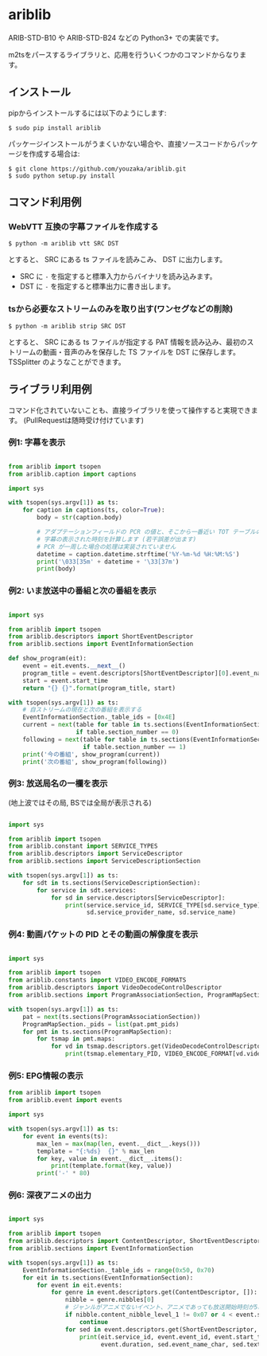 # ariblib

ARIB-STD-B10 や ARIB-STD-B24 などの Python3+ での実装です。

m2tsをパースするライブラリと、応用を行ういくつかのコマンドからなります。

## インストール
pipからインストールするには以下のようにします:
```
$ sudo pip install ariblib
```

パッケージインストールがうまくいかない場合や、直接ソースコードからパッケージを作成する場合は:
```
$ git clone https://github.com/youzaka/ariblib.git
$ sudo python setup.py install
```

## コマンド利用例
### WebVTT 互換の字幕ファイルを作成する
```
$ python -m ariblib vtt SRC DST
```
とすると、 SRC にある ts ファイルを読みこみ、 DST に出力します。

- SRC に `-` を指定すると標準入力からバイナリを読み込みます。
- DST に `-` を指定すると標準出力に書き出します。

### tsから必要なストリームのみを取り出す(ワンセグなどの削除)
```
$ python -m ariblib strip SRC DST
```
とすると、 SRC にある ts ファイルが指定する PAT 情報を読み込み、最初のストリームの動画・音声のみを保存した TS ファイルを DST に保存します。 TSSplitter のようなことができます。

## ライブラリ利用例
コマンド化されていないことも、直接ライブラリを使って操作すると実現できます。 (PullRequestは随時受け付けています)

### 例1: 字幕を表示
```python

from ariblib import tsopen
from ariblib.caption import captions

import sys

with tsopen(sys.argv[1]) as ts:
    for caption in captions(ts, color=True):
        body = str(caption.body)

        # アダプテーションフィールドの PCR の値と、そこから一番近い TOT テーブルの値から、
        # 字幕の表示された時刻を計算します (若干誤差が出ます)
        # PCR が一周した場合の処理は実装されていません
        datetime = caption.datetime.strftime('%Y-%m-%d %H:%M:%S')
        print('\033[35m' + datetime + '\33[37m')
        print(body)
```

### 例2: いま放送中の番組と次の番組を表示
```python

import sys

from ariblib import tsopen
from ariblib.descriptors import ShortEventDescriptor
from ariblib.sections import EventInformationSection

def show_program(eit):
    event = eit.events.__next__()
    program_title = event.descriptors[ShortEventDescriptor][0].event_name_char
    start = event.start_time
    return "{} {}".format(program_title, start)

with tsopen(sys.argv[1]) as ts:
    # 自ストリームの現在と次の番組を表示する
    EventInformationSection._table_ids = [0x4E]
    current = next(table for table in ts.sections(EventInformationSection)
                   if table.section_number == 0)
    following = next(table for table in ts.sections(EventInformationSection)
                     if table.section_number == 1)
    print('今の番組', show_program(current))
    print('次の番組', show_program(following))
```

### 例3: 放送局名の一欄を表示
(地上波ではその局, BSでは全局が表示される)
```python

import sys

from ariblib import tsopen
from ariblib.constant import SERVICE_TYPES
from ariblib.descriptors import ServiceDescriptor
from ariblib.sections import ServiceDescriptionSection

with tsopen(sys.argv[1]) as ts:
    for sdt in ts.sections(ServiceDescriptionSection):
        for service in sdt.services:
            for sd in service.descriptors[ServiceDescriptor]:
                print(service.service_id, SERVICE_TYPE[sd.service_type],
                      sd.service_provider_name, sd.service_name)
```

### 例4: 動画パケットの PID とその動画の解像度を表示
```python

import sys

from ariblib import tsopen
from ariblib.constants import VIDEO_ENCODE_FORMATS
from ariblib.descriptors import VideoDecodeControlDescriptor
from ariblib.sections import ProgramAssociationSection, ProgramMapSection

with tsopen(sys.argv[1]) as ts:
    pat = next(ts.sections(ProgramAssociationSection))
    ProgramMapSection._pids = list(pat.pmt_pids)
    for pmt in ts.sections(ProgramMapSection):
        for tsmap in pmt.maps:
            for vd in tsmap.descriptors.get(VideoDecodeControlDescriptor, []):
                print(tsmap.elementary_PID, VIDEO_ENCODE_FORMAT[vd.video_encode_format])
```

### 例5: EPG情報の表示
```python
from ariblib import tsopen
from ariblib.event import events

import sys

with tsopen(sys.argv[1]) as ts:
    for event in events(ts):
        max_len = max(map(len, event.__dict__.keys()))
        template = "{:%ds}  {}" % max_len
        for key, value in event.__dict__.items():
            print(template.format(key, value))
        print('-' * 80)
```

### 例6: 深夜アニメの出力
```python

import sys

from ariblib import tsopen
from ariblib.descriptors import ContentDescriptor, ShortEventDescriptor
from ariblib.sections import EventInformationSection

with tsopen(sys.argv[1]) as ts:
    EventInformationSection._table_ids = range(0x50, 0x70)
    for eit in ts.sections(EventInformationSection):
        for event in eit.events:
            for genre in event.descriptors.get(ContentDescriptor, []):
                nibble = genre.nibbles[0]
                # ジャンルがアニメでないイベント、アニメであっても放送開始時刻が5時から21時のものを除きます
                if nibble.content_nibble_level_1 != 0x07 or 4 < event.start_time.hour < 22:
                    continue
                for sed in event.descriptors.get(ShortEventDescriptor, []):
                    print(eit.service_id, event.event_id, event.start_time,
                          event.duration, sed.event_name_char, sed.text_char)
```
